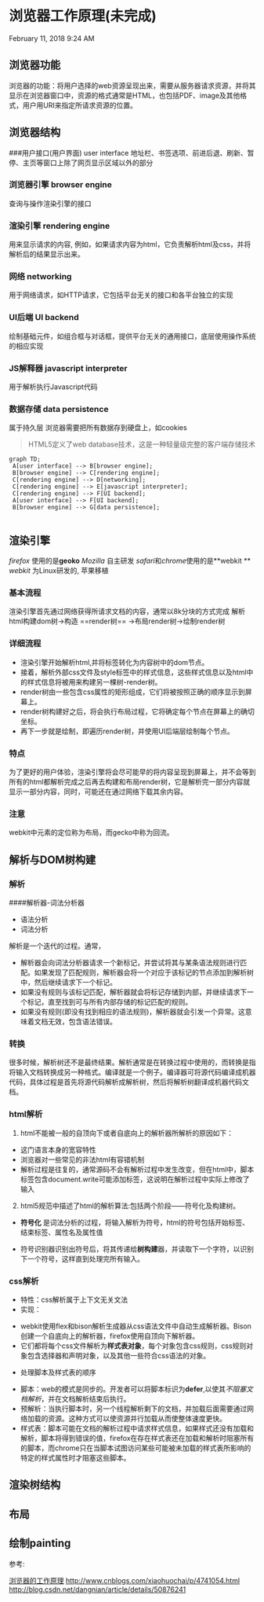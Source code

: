 # 浏览器工作原理(未完成)
February 11, 2018 9:24 AM






##  浏览器功能
浏览器的功能：将用户选择的web资源呈现出来，需要从服务器请求资源，并将其显示在浏览器窗口中，资源的格式通常是HTML，也包括PDF、image及其他格式，用户用URI来指定所请求资源的位置。

##  浏览器结构
###用户接口(用户界面) user interface
   地址栏、书签选项、前进后退、刷新、暂停、主页等窗口上除了网页显示区域以外的部分
   
### 浏览器引擎 browser engine
   查询与操作渲染引擎的接口
   
### 渲染引擎 rendering engine
   用来显示请求的内容, 例如，如果请求内容为html，它负责解析html及css，并将解析后的结果显示出来。
   
### 网络 networking
   用于网络请求，如HTTP请求，它包括平台无关的接口和各平台独立的实现
   
### UI后端 UI backend
   绘制基础元件，如组合框与对话框，提供平台无关的通用接口，底层使用操作系统的相应实现
   
### JS解释器 javascript interpreter
   用于解析执行Javascript代码　　
   
### 数据存储 data persistence
   属于持久层
   浏览器需要把所有数据存到硬盘上，如cookies  
   > HTML5定义了web database技术，这是一种轻量级完整的客户端存储技术

~~~mermaid
graph TD;
 A[user interface] --> B[browser engine];
 B[browser engine] --> C[rendering engine];
 C[rendering engine] --> D[networking];
 C[rendering engine] --> E[javascript interpreter];
 C[rendering engine] --> F[UI backend];
 A[user interface] --> F[UI backend]; 
 B[browser engine] --> G[data persistence];
 
~~~
##  渲染引擎
*firefox* 使用的是**geoko**
*Mozilla*  自主研发
*safari*和*chrome*使用的是**webkit **
*webkit*  为Linux研发的, 苹果移植


### 基本流程
   渲染引擎首先通过网络获得所请求文档的内容，通常以8k分块的方式完成
   解析html构建dom树->构造 ==render树== ->布局render树->绘制render树
   
   

   
### 详细流程
   + 渲染引擎开始解析html,并将标签转化为内容树中的dom节点。
   + 接着，解析外部css文件及style标签中的样式信息，这些样式信息以及html中的样式信息将被用来构建另一棵树-render树。
   + render树由一些包含css属性的矩形组成，它们将被按照正确的顺序显示到屏幕上。
   + render树构建好之后，将会执行布局过程，它将确定每个节点在屏幕上的确切坐标。
   + 再下一步就是绘制，即遍历render树，并使用UI后端层绘制每个节点。

### 特点
   为了更好的用户体验，渲染引擎将会尽可能早的将内容呈现到屏幕上，并不会等到所有的html都解析完成之后再去构建和布局render树，它是解析完一部分内容就显示一部分内容，同时，可能还在通过网络下载其余内容。
   
### 注意
   webkit中元素的定位称为布局，而gecko中称为回流。
   
## 解析与DOM树构建
### 解析
####解析器-词法分析器
+ 语法分析
+ 词法分析

解析是一个迭代的过程。通常，
+ 解析器会向词法分析器请求一个新标记，并尝试将其与某条语法规则进行匹配。如果发现了匹配规则，解析器会将一个对应于该标记的节点添加到解析树中，然后继续请求下一个标记。 
+ 如果没有规则与该标记匹配，解析器就会将标记存储到内部，并继续请求下一个标记，直至找到可与所有内部存储的标记匹配的规则。 
+ 如果没有规则(即没有找到相应的语法规则)，解析器就会引发一个异常。这意味着文档无效，包含语法错误。

### 转换
很多时候，解析树还不是最终结果。解析通常是在转换过程中使用的，而转换是指将输入文档转换成另一种格式。编译就是一个例子。编译器可将源代码编译成机器代码，具体过程是首先将源代码解析成解析树，然后将解析树翻译成机器代码文档。

### html解析
 1.  html不能被一般的自顶向下或者自底向上的解析器所解析的原因如下：
   * 这门语言本身的宽容特性
   * 浏览器对一些常见的非法html有容错机制
   * 解析过程是往复的，通常源码不会有解析过程中发生改变，但在html中，脚本标签包含document.write可能添加标签，这说明在解析过程中实际上修改了输入
   
 2. html5规范中描述了html的解析算法:包括两个阶段——符号化及构建树。
   + **符号化**  是词法分析的过程，将输入解析为符号，html的符号包括开始标签、结束标签、属性名及属性值   
   
   + 符号识别器识别出符号后，将其传递给**树构建**器，并读取下一个字符，以识别下一个符号，这样直到处理完所有输入。

### css解析
  - 特性：css解析属于上下文无关文法
  - 实现：
   * webkit使用flex和bison解析生成器从css语法文件中自动生成解析器。Bison创建一个自底向上的解析器，firefox使用自顶向下解析器。
   * 它们都将每个css文件解析为**样式表对象**，每个对象包含css规则，css规则对象包含选择器和声明对象，以及其他一些符合css语法的对象。
   
  - 处理脚本及样式表的顺序
   * 脚本：web的模式是同步的。开发者可以将脚本标识为**defer**,以使其*不阻塞文档解析*，并在文档解析结束后执行。
   * 预解析：当执行脚本时，另一个线程解析剩下的文档，并加载后面需要通过网络加载的资源。这种方式可以使资源并行加载从而使整体速度更快。
   * 样式表：脚本可能在文档的解析过程中请求样式信息，如果样式还没有加载和解析，脚本将得到错误的值，firefox在存在样式表还在加载和解析时阻塞所有的脚本，而chrome只在当脚本试图访问某些可能被未加载的样式表所影响的特定的样式属性时才阻塞这些脚本。

 
## 渲染树结构
## 布局
## 绘制painting

参考:   

[浏览器的工作原理](http://www.cnblogs.com/xiaohuochai/p/4741054.html) http://www.cnblogs.com/xiaohuochai/p/4741054.html
http://blog.csdn.net/dangnian/article/details/50876241